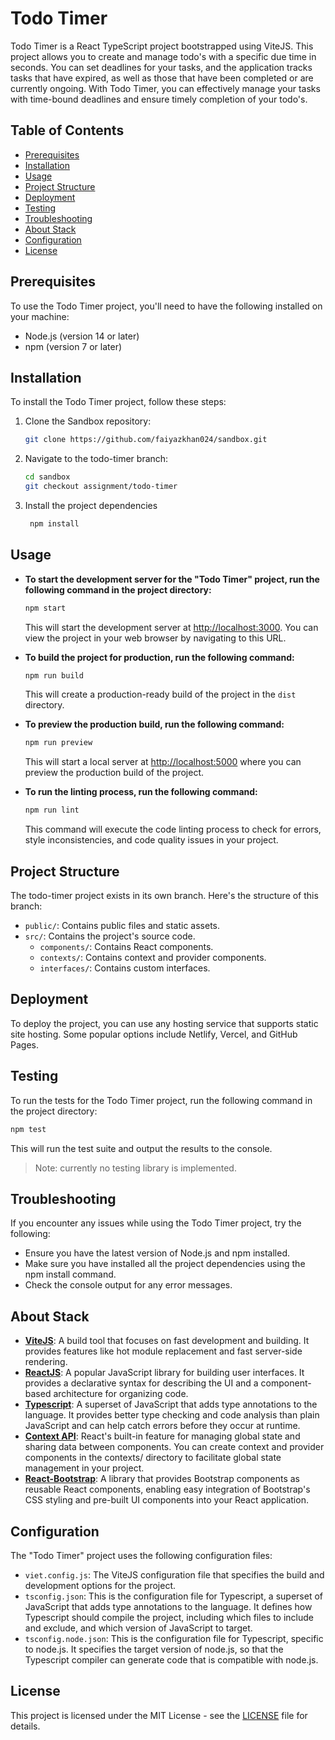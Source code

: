 # Todo Timer

Todo Timer is a React TypeScript project bootstrapped using ViteJS. This project allows you to create and manage todo's with a specific due time in seconds. You can set deadlines for your tasks, and the application tracks tasks that have expired, as well as those that have been completed or are currently ongoing. With Todo Timer, you can effectively manage your tasks with time-bound deadlines and ensure timely completion of your todo's.

## Table of Contents

- [Prerequisites](#prerequisites)
- [Installation](#installation)
- [Usage](#usage)
- [Project Structure](#project-structure)
- [Deployment](#deployment)
- [Testing](#testing)
- [Troubleshooting](#troubleshooting)
- [About Stack](#about-stack)
- [Configuration](#configuration)
- [License](#license)

## Prerequisites

To use the Todo Timer project, you'll need to have the following installed on your machine:

- Node.js (version 14 or later)
- npm (version 7 or later)

## Installation

To install the Todo Timer project, follow these steps:

1. Clone the Sandbox repository:

   ```bash
   git clone https://github.com/faiyazkhan024/sandbox.git
   ```

2. Navigate to the todo-timer branch:

   ```bash
   cd sandbox
   git checkout assignment/todo-timer
   ```

3. Install the project dependencies

   ```bash
    npm install
   ```

## Usage

- **To start the development server for the "Todo Timer" project, run the following command in the project directory:**

  ```bash
  npm start
  ```

  This will start the development server at <http://localhost:3000>. You can view the project in your web browser by navigating to this URL.

- **To build the project for production, run the following command:**

  ```bash
  npm run build
  ```

  This will create a production-ready build of the project in the `dist` directory.

- **To preview the production build, run the following command:**

  ```bash
  npm run preview
  ```

  This will start a local server at <http://localhost:5000> where you can preview the production build of the project.

- **To run the linting process, run the following command:**

  ```bash
  npm run lint
  ```

  This command will execute the code linting process to check for errors, style inconsistencies, and code quality issues in your project.

## Project Structure

The todo-timer project exists in its own branch. Here's the structure of this branch:

- `public/`: Contains public files and static assets.
- `src/`: Contains the project's source code.
  - `components/`: Contains React components.
  - `contexts/`: Contains context and provider components.
  - `interfaces/`: Contains custom interfaces.

## Deployment

To deploy the project, you can use any hosting service that supports static site hosting. Some popular options include Netlify, Vercel, and GitHub Pages.

## Testing

To run the tests for the Todo Timer project, run the following command in the project directory:

```bash
npm test
```

This will run the test suite and output the results to the console.

> Note: currently no testing library is implemented.

## Troubleshooting

If you encounter any issues while using the Todo Timer project, try the following:

- Ensure you have the latest version of Node.js and npm installed.
- Make sure you have installed all the project dependencies using the npm install command.
- Check the console output for any error messages.

## About Stack

- **[ViteJS](https://vitejs.dev/)**: A build tool that focuses on fast development and building. It provides features like hot module replacement and fast server-side rendering.
- **[ReactJS](https://react.dev/)**: A popular JavaScript library for building user interfaces. It provides a declarative syntax for describing the UI and a component-based architecture for organizing code.
- **[Typescript](https://www.typescriptlang.org/)**: A superset of JavaScript that adds type annotations to the language. It provides better type checking and code analysis than plain JavaScript and can help catch errors before they occur at runtime.
- **[Context API](https://react.dev/reference/react/createContext)**: React's built-in feature for managing global state and sharing data between components. You can create context and provider components in the contexts/ directory to facilitate global state management in your project.
- **[React-Bootstrap](https://react-bootstrap.github.io/)**: A library that provides Bootstrap components as reusable React components, enabling easy integration of Bootstrap's CSS styling and pre-built UI components into your React application.

## Configuration

The "Todo Timer" project uses the following configuration files:

- `viet.config.js`: The ViteJS configuration file that specifies the build and development options for the project.
- `tsconfig.json`: This is the configuration file for Typescript, a superset of JavaScript that adds type annotations to the language. It defines how Typescript should compile the project, including which files to include and exclude, and which version of JavaScript to target.
- `tsconfig.node.json`: This is the configuration file for Typescript, specific to node.js. It specifies the target version of node.js, so that the Typescript compiler can generate code that is compatible with node.js.

## License

This project is licensed under the MIT License - see the [LICENSE](./LICENSE) file for details.

